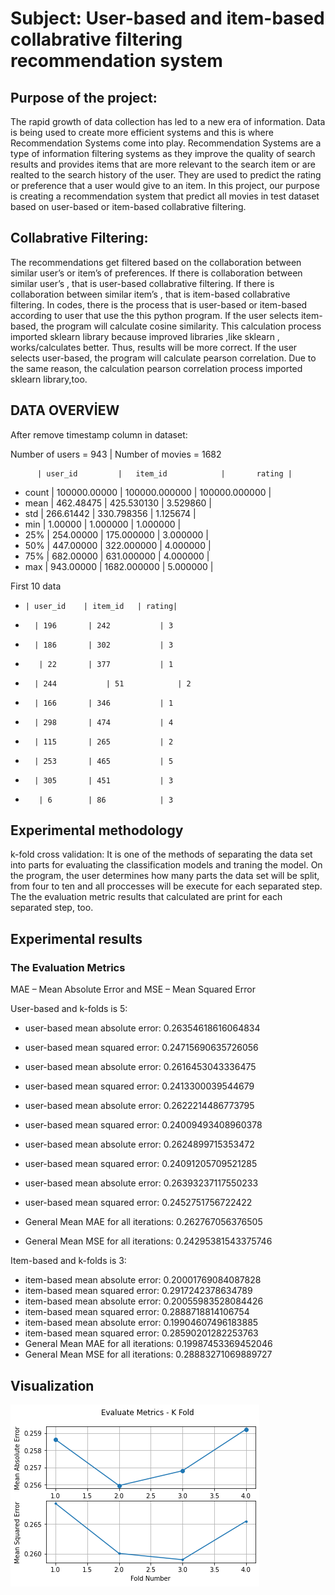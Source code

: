 # Subject: User-based and item-based collabrative filtering recommendation system


## Purpose of the project:
The rapid growth of data collection has led to a new era of information. Data is being used to create more efficient systems and this is where Recommendation Systems come into play. Recommendation Systems are a type of information filtering systems as they improve the quality of search results and provides items that are more relevant to the search item or are realted to the search history of the user. They are used to predict the rating or preference that a user would give to an item. In this project, our purpose is creating a recommendation system that predict all movies in test dataset based on user-based or item-based collabrative filtering.


## Collabrative Filtering:
The recommendations get filtered based on the collaboration between similar user’s or item’s of  preferences. If there is collaboration between similar user’s , that is user-based collabrative filtering. If there is collaboration between similar item’s , that is item-based collabrative filtering. 
In codes, there is the process that is user-based or item-based according to user that use the this python program. If the user selects item-based, the program will calculate cosine similarity. This calculation process imported sklearn library because improved libraries ,like sklearn , works/calculates better. Thus, results will be more correct. If the user selects user-based, the program will calculate pearson correlation. Due to the same reason, the calculation pearson correlation  process imported sklearn library,too. 



## DATA OVERVİEW
After remove timestamp column in dataset:

Number of users = 943 | Number of movies = 1682

          | user_id         |	item_id            |       rating |
* count   | 100000.00000    |  100000.000000             |  100000.000000  |
* mean    | 462.48475        |   425.530130      	 | 3.529860 |
* std     | 266.61442          | 330.798356      	 | 1.125674 |
* min      | 1.00000           | 1.000000       	 | 1.000000 |
* 25%      | 254.00000        | 175.000000     	 | 3.000000 |
* 50%      | 447.00000	       | 322.000000     	 | 4.000000 |
* 75%      | 682.00000        | 631.000000      	 | 4.000000 |
* max      | 943.00000	       | 1682.000000    	 | 5.000000 |


First 10 data

*     | user_id    | item_id   | rating|
*       | 196      	| 242        	| 3 
*       | 186      	| 302        	| 3
*        | 22      	| 377        	| 1
*       | 244       	| 51         	| 2
*       | 166      	| 346        	| 1
*       | 298      	| 474        	| 4
*       | 115      	| 265        	| 2
*       | 253      	| 465        	| 5
*       | 305     	| 451        	| 3
*        | 6       	| 86         	| 3

## Experimental methodology
k-fold cross validation: It is one of the methods of separating the data set into parts for evaluating the classification models and traning the model. 
On the program, the user determines how many parts the data set will be split, from four to ten and all proccesses will be execute for each separated step. 
The the evaluation metric results that calculated are print for each separated step, too.


## Experimental results 
### The Evaluation Metrics
MAE – Mean Absolute Error and MSE – Mean Squared Error 

User-based and k-folds is 5:

* user-based mean absolute error:  0.26354618616064834
* user-based mean squared error: 0.24715690635726056

* user-based mean absolute error:  0.2616453043336475
* user-based mean squared error: 0.2413300039544679

* user-based mean absolute error:  0.2622214486773795
* user-based mean squared error: 0.24009493408960378

* user-based mean absolute error:  0.2624899715353472
* user-based mean squared error: 0.24091205709521285

* user-based mean absolute error:  0.26393237117550233
* user-based mean squared error: 0.2452751756722422
* General Mean MAE for all iterations:  0.262767056376505
* General Mean MSE for all iterations:  0.24295381543375746

Item-based and k-folds is 3:
* item-based mean absolute error:  0.20001769084087828
* item-based mean squared error: 0.2917242378634789
* item-based mean absolute error:  0.20055983528084426
* item-based mean squared error: 0.2888718814106754
* item-based mean absolute error:  0.19904607496183885
* item-based mean squared error: 0.28590201282253763
* General Mean MAE for all iterations:  0.19987453369452046
* General Mean MSE for all iterations:  0.28883271069889727

## Visualization

![Graph](https://github.com/Mehmetzahitangi/Collabrative_filtering_Recom_Sys/blob/master/Figure%202021-01-04%20174747.png)


